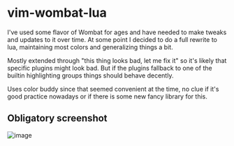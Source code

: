 # vim-wombat-lua
I've used some flavor of Wombat for ages and have needed to make tweaks and updates to it over time.
At some point I decided to do a full rewrite to lua, maintaining most colors and generalizing things
a bit.

Mostly extended through "this thing looks bad, let me fix it" so it's likely that specific plugins
might look bad. But if the plugins fallback to one of the builtin highlighting groups things
should behave decently.

Uses color buddy since that seemed convenient at the time, no clue if it's good practice nowadays or
if there is some new fancy library for this.

## Obligatory screenshot
![image](https://github.com/algmyr/vim-wombat-lua/assets/15268706/e1f366a0-1bec-4244-9164-c3d47590b12f)
